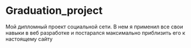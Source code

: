 # Graduation_project
Мой дипломный проект социальной сети. В нем я применил все свои навыки в веб разработке и постарался максимально приблизить его к настоящему сайту
